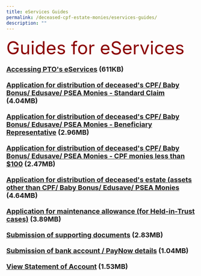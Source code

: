 ```yaml
---
title: eServices Guides
permalink: /deceased-cpf-estate-monies/eservices-guides/
description: ""
---
```

<font size="8" color="DarkRed">Guides for eServices</font><br><br> <font size="4"><b><a href = "/files/PTO_E-Service_User_Guide-Access.pdf" target = "\blank">Accessing PTO's eServices</a> (611KB)<br><br> <a href = "/files/PTOE-SvcUserGuide-CPF_16-6-22.pdf" target = "\blank">Application for distribution of deceased's CPF/ Baby Bonus/ Edusave/ PSEA Monies - Standard Claim</a> (4.04MB)<br><br> <a href = "/files/PTOE-SvcUserGuide-BR_16-6-22.pdf" target = "\blank">Application for distribution of deceased's CPF/ Baby Bonus/ Edusave/ PSEA Monies - Beneficiary Representative</a> (2.96MB)<br><br><a href = "/files/PTOE-SvcUserGuide-SmallCPF_16-6-22.pdf" target = "\blank">Application for distribution of deceased's CPF/ Baby Bonus/ Edusave/ PSEA Monies - CPF monies less than $100</a> (2.47MB)<br> <br><a href = "/files/PTOE-SvcUserGuide-Estate_16-6-22.pdf" target = "\blank">Application for distribution of deceased's estate (assets other than CPF/ Baby Bonus/ Edusave/ PSEA Monies</a> (4.64MB)<br><br> <a href = "/files/PTOE-SvcUserGuide-Maintenance_16-6-22.pdf" target = "\blank">Application for maintenance allowance (for Held-in-Trust cases)</a> (3.89MB)<br><br> <a href = "/files/PTOE-SvcUserGuide-Docs_16-6-22.pdf" target = "\blank">Submission of supporting documents</a> (2.83MB)<br><br> <a href = "/files/Guide-SubmissionOfBankDocs.pdf" target = "\_blank">Submission of bank account / PayNow details</a> (1.04MB)<br><br> <a href = "/files/PTOE-SvcUserGuide-SOA_16-6-22.pdf" target = "\_blank">View Statement of Account</a> (1.53MB)<br><br>